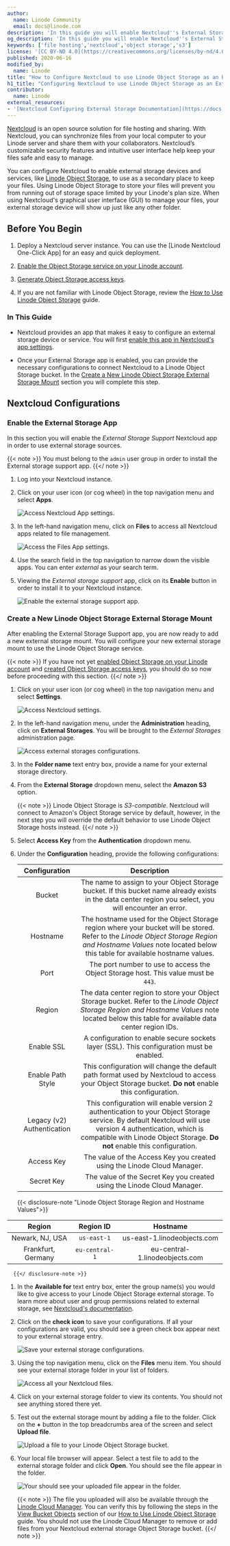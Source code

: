 ```yaml
---
author:
  name: Linode Community
  email: docs@linode.com
description: 'In this guide you will enable Nextcloud''s External Storage app and then configure it to use Linode Object Storage as a secondary storage location. Nextcloud is a full-featured file hosting and sharing solution that can be easily installed on a Linode using One-Click Apps.'
og_description: 'In this guide you will enable Nextcloud''s External Storage app and then configure it to use Linode Object Storage as a secondary storage location. Nextcloud is a full-featured file hosting and sharing solution that can be easily installed on a Linode using One-Click Apps.'
keywords: ['file hosting','nextcloud','object storage','s3']
license: '[CC BY-ND 4.0](https://creativecommons.org/licenses/by-nd/4.0)'
published: 2020-06-16
modified_by:
  name: Linode
title: "How to Configure Nextcloud to use Linode Object Storage as an External Storage Mount"
h1_title: "Configuring Nextcloud to use Linode Object Storage as an External Storage Mount"
contributor:
  name: Linode
external_resources:
- '[Nextcloud Configuring External Storage Documentation](https://docs.nextcloud.com/server/15/admin_manual/configuration_files/external_storage_configuration_gui.html#)'
---
```

[Nextcloud](https://nextcloud.com/) is an open source solution for file hosting and sharing. With Nextcloud, you can synchronize files from your local computer to your Linode server and share them with your collaborators. Nextcloud’s customizable security features and intuitive user interface help keep your files safe and easy to manage.

You can configure Nextcloud to enable external storage devices and services, like [Linode Object Storage](https://www.linode.com/products/object-storage/), to use as a secondary place to keep your files. Using Linode Object Storage to store your files will prevent you from running out of storage space limited by your Linode's plan size. When using Nextcloud's graphical user interface (GUI) to manage your files, your external storage device will show up just like any other folder.

## Before You Begin

1. Deploy a Nextcloud server instance. You can use the [Linode Nextcloud One-Click App] for an easy and quick deployment.

1. [Enable the Object Storage service on your Linode account](/docs/platform/object-storage/how-to-use-object-storage/#enable-object-storage).

1. [Generate Object Storage access keys](/docs/platform/object-storage/how-to-use-object-storage/#generate-a-key-pair).

1. If you are not familiar with Linode Object Storage, review the [How to Use Linode Object Storage](/docs/platform/object-storage/how-to-use-object-storage/) guide.

### In This Guide

- Nextcloud provides an app that makes it easy to configure an external storage device or service. You will first [enable this app in Nextcloud's app settings](#enable-the-external-storage-app).

- Once your External Storage app is enabled, you can provide the necessary configurations to connect Nextcloud to a Linode Object Storage bucket. In the [Create a New Linode Object Storage External Storage Mount](#create-a-new-linode-object-storage-external-storage-mount) section you will complete this step.

## Nextcloud Configurations
### Enable the External Storage App

In this section you will enable the *External Storage Support* Nextcloud app in order to use external storage sources.

{{< note >}}
You must belong to the `admin` user group in order to install the External storage support app.
{{</ note >}}

1. Log into your Nextcloud instance.

1. Click on your user icon (or cog wheel) in the top navigation menu and select **Apps**.

    ![Access Nextcloud App settings.](access-app-settings.png)

1. In the left-hand navigation menu, click on **Files** to access all Nextcloud apps related to file management.

    ![Access the Files App settings.](files-app-settings.png)

1. Use the search field in the top navigation to narrow down the visible apps. You can enter *external* as your search term.

1. Viewing the *External storage support* app, click on its **Enable** button in order to install it to your Nextcloud instance.

    ![Enable the external storage support app.](enable-external-storage.png)

### Create a New Linode Object Storage External Storage Mount

After enabling the External Storage Support app, you are now ready to add a new external storage mount. You will configure your new external storage mount to use the Linode Object Storage service.

{{< note >}}
If you have not yet [enabled Object Storage on your Linode account](/docs/platform/object-storage/how-to-use-object-storage/#enable-object-storage) and [created Object Storage access keys](/docs/platform/object-storage/how-to-use-object-storage/#generate-a-key-pair), you should do so now before proceeding with this section.
{{</ note >}}

1. Click on your user icon (or cog wheel) in the top navigation menu and select **Settings**.

    ![Access Nextcloud settings.](access-settings.png)

1. In the left-hand navigation menu, under the **Administration** heading, click on **External Storages**. You will be brought to the *External Storages* administration page.

    ![Access external storages configurations.](access-external-storages.png)

1. In the **Folder name** text entry box, provide a name for your external storage directory.

1. From the **External Storage** dropdown menu, select the **Amazon S3** option.

    {{< note >}}
Linode Object Storage is *S3-compatible*. Nextcloud will connect to Amazon's Object Storage service by default, however, in the next step you will override the default behavior to use Linode Object Storage hosts instead.
    {{</ note >}}

1. Select **Access Key** from the **Authentication** dropdown menu.

1. Under the **Configuration** heading, provide the following configurations:

    | **Configuration** | **Description** |
    | :------: | :------: |
    | Bucket | The name to assign to your Object Storage bucket. If this bucket name already exists in the data center region you select, you will encounter an error. |
    | Hostname | The hostname used for the Object Storage region where your bucket will be stored. Refer to the *Linode Object Storage Region and Hostname Values* note located below this table for available hostname values. |
    | Port | The port number to use to access the Object Storage host. This value must be `443`. |
    | Region | The data center region to store your Object Storage bucket. Refer to the *Linode Object Storage Region and Hostname Values* note located below this table for available data center region IDs. |
    | Enable SSL | A configuration to enable secure sockets layer (SSL). This configuration must be enabled. |
    | Enable Path Style | This configuration will change the default path format used by Nextcloud to access your Object Storage bucket. **Do not** enable this configuration. |
    | Legacy (v2) Authentication | This configuration will enable version 2 authentication to your Object Storage service. By default Nextcloud will use version 4 authentication, which is compatible with Linode Object Storage. **Do not** enable this configuration.|
    | Access Key | The value of the Access Key you created using the Linode Cloud Manager. |
    | Secret Key | The value of the Secret Key you created using the Linode Cloud Manager. |

      {{< disclosure-note "Linode Object Storage Region and Hostname Values">}}

| **Region** | **Region ID** | **Hostname** |
|:------:|:------:|:------:|
| Newark, NJ, USA | `us-east-1` | us-east-1.linodeobjects.com |
| Frankfurt, Germany | `eu-central-1` | eu-central-1.linodeobjects.com |
      {{</ disclosure-note >}}

1. In the **Available for** text entry box, enter the group name(s) you would like to give access to your Linode Object Storage external storage. To learn more about user and group permissions related to external storage, see [Nextcloud's documentation](https://docs.nextcloud.com/server/15/admin_manual/configuration_files/external_storage_configuration_gui.html#user-and-group-permissions).

1. Click on the **check icon**  to save your configurations. If all your configurations are valid, you should see a green check box appear next to your external storage entry.

      ![Save your external storage configurations.](saved-external-storage-configs.png)

1. Using the top navigation menu, click on the **Files** menu item. You should see your external storage folder in your list of folders.

      ![Access all your Nextcloud files.](view-all-files.png)

1. Click on your external storage folder to view its contents. You should not see anything stored there yet.

1. Test out the external storage mount by adding a file to the folder. Click on the **+** button in the top breadcrumbs area of the screen and select **Upload file**.

      ![Upload a file to your Linode Object Storage bucket.](upload-file-menu.png)

1. Your local file browser will appear. Select a test file to add to the external storage folder and click **Open**. You should see the file appear in the folder.

      ![Your should see your uploaded file appear in the folder.](uploaded-image.png)

    {{< note >}}
The file you uploaded will also be available through the [Linode Cloud Manager](https://cloud.linode.com/). You can verify this by following the steps in the [View Bucket Objects](/docs/platform/object-storage/how-to-use-object-storage/#view-bucket-objects) section  of our [How to Use Linode Object Storage](/docs/platform/object-storage/how-to-use-object-storage/) guide. You should not use the Linode Cloud Manager to remove or add files from your Nextcloud external storage Object Storage bucket.
    {{</ note >}}
